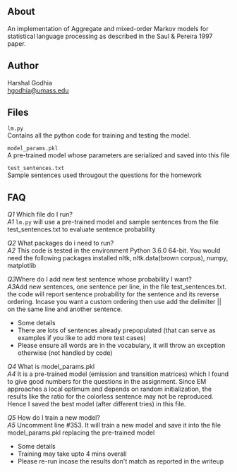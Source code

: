 ## About
An implementation of Aggregate and mixed-order Markov models for statistical language processing as described in the Saul & Pereira 1997 paper.

Author
------
Harshal Godhia  
hgodhia@umass.edu

Files
-----
`lm.py`  
Contains all the python code for training and testing the model.

`model_params.pkl`  
A pre-trained model whose parameters are serialized and saved into this file

`test_sentences.txt`  
Sample sentences used througout the questions for the homework

FAQ
--------

*Q1* Which file do I run?  
*A1* `lm.py` will use a pre-trained model and sample sentences from the file test_sentences.txt to evaluate sentence probability

*Q2* What packages do i need to run?  
*A2*  This code is tested in the environment Python 3.6.0 64-bit. You would need the following packages installed nltk, nltk.data(brown corpus), numpy, matplotlib


*Q3*Where do I add new test sentence whose probability I want?  
*A3*Add new sentences, one sentence per line, in the file test_sentences.txt. the code will report sentence probability for the sentence and its reverse ordering. Incase you want a custom ordering then use add the delimiter || on the same line and another sentence.
- Some details
 - There are lots of sentences already prepopulated (that can serve as examples if you like to add more test cases)
 - Please ensure all words are in the vocabulary, it will throw an exception otherwise (not handled by code)

*Q4* What is model_params.pkl  
*A4* It is a pre-trained model (emission and transition matrices) which I found to give good numbers for the questions in the assignment. Since EM approaches a local optimum and depends on random initialization, the results like the ratio for the colorless sentence may not be reproduced. Hence I saved the best model (after different tries) in this file.

*Q5* How do I train a new model?  
*A5* Uncomment line #353. It will train a new model and save it into the file model_params.pkl replacing the pre-trained model

- Some details
 - Training may take upto 4 mins overall
 - Please re-run incase the results don't match as reported in the writeup